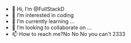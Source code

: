 - 👋 Hi, I’m @FullStackD
- 👀 I’m interested in coding
- 🌱 I’m currently learning ...
- 💞️ I’m looking to collaborate on ...
- 📫 How to reach me?No No No you can't 2333

<!---
FullStackD/FullStackD is a ✨ special ✨ repository because its `README.md` (this file) appears on your GitHub profile.
You can click the Preview link to take a look at your changes.
--->
